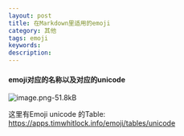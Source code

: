 ```yaml
---
layout: post
title: 在Markdown里适用的emoji
category: 其他
tags: emoji
keywords: 
description:
---
```


####  emoji对应的名称以及对应的unicode

![image.png-51.8kB][1]


  [1]: http://static.zybuluo.com/qxjbeyond/ilwvxbo51kxjlv5hzii29yu8/image.png



这里有Emoji unicode 的Table:  https://apps.timwhitlock.info/emoji/tables/unicode
